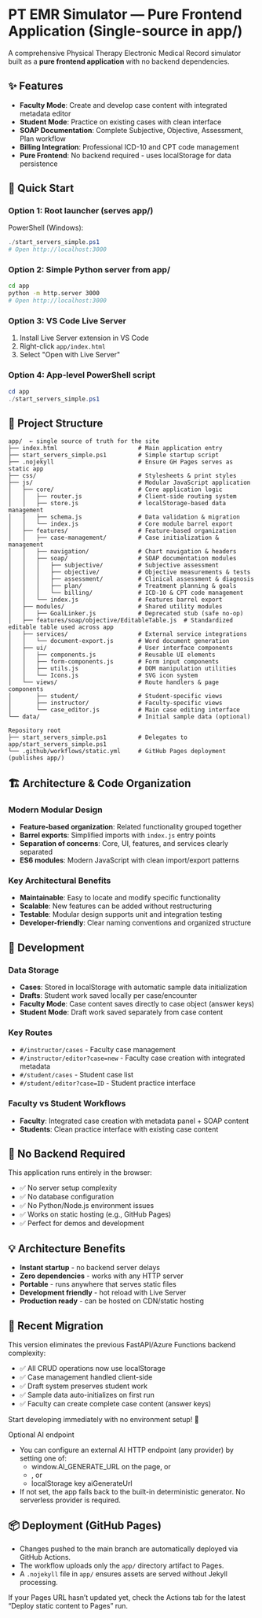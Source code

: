 # PT EMR Simulator — Pure Frontend Application (Single-source in app/)

A comprehensive Physical Therapy Electronic Medical Record simulator built as a **pure frontend application** with no backend dependencies.

## ✨ Features

- **Faculty Mode**: Create and develop case content with integrated metadata editor
- **Student Mode**: Practice on existing cases with clean interface
- **SOAP Documentation**: Complete Subjective, Objective, Assessment, Plan workflow
- **Billing Integration**: Professional ICD-10 and CPT code management
- **Pure Frontend**: No backend required - uses localStorage for data persistence

## 🚀 Quick Start

### Option 1: Root launcher (serves app/)

PowerShell (Windows):

```powershell
./start_servers_simple.ps1
# Open http://localhost:3000
```

### Option 2: Simple Python server from app/

```bash
cd app
python -m http.server 3000
# Open http://localhost:3000
```

### Option 3: VS Code Live Server

1. Install Live Server extension in VS Code
2. Right-click `app/index.html`
3. Select "Open with Live Server"

### Option 4: App-level PowerShell script

```powershell
cd app
./start_servers_simple.ps1
```

## 📁 Project Structure

```text
app/  ← single source of truth for the site
├── index.html                       # Main application entry
├── start_servers_simple.ps1         # Simple startup script
├── .nojekyll                        # Ensure GH Pages serves as static app
├── css/                             # Stylesheets & print styles
├── js/                              # Modular JavaScript application
│   ├── core/                        # Core application logic
│   │   ├── router.js                # Client-side routing system
│   │   ├── store.js                 # localStorage-based data management
│   │   ├── schema.js                # Data validation & migration
│   │   └── index.js                 # Core module barrel export
│   ├── features/                    # Feature-based organization
│   │   ├── case-management/         # Case initialization & management
│   │   ├── navigation/              # Chart navigation & headers
│   │   ├── soap/                    # SOAP documentation modules
│   │   │   ├── subjective/          # Subjective assessment
│   │   │   ├── objective/           # Objective measurements & tests
│   │   │   ├── assessment/          # Clinical assessment & diagnosis
│   │   │   ├── plan/                # Treatment planning & goals
│   │   │   └── billing/             # ICD-10 & CPT code management
│   │   └── index.js                 # Features barrel export
│   ├── modules/                     # Shared utility modules
│   │   ├── GoalLinker.js            # Deprecated stub (safe no-op)
│   ├── features/soap/objective/EditableTable.js  # Standardized editable table used across app
│   ├── services/                    # External service integrations
│   │   └── document-export.js       # Word document generation
│   ├── ui/                          # User interface components
│   │   ├── components.js            # Reusable UI elements
│   │   ├── form-components.js       # Form input components
│   │   ├── utils.js                 # DOM manipulation utilities
│   │   └── Icons.js                 # SVG icon system
│   └── views/                       # Route handlers & page components
│       ├── student/                 # Student-specific views
│       ├── instructor/              # Faculty-specific views
│       └── case_editor.js           # Main case editing interface
└── data/                            # Initial sample data (optional)

Repository root
├── start_servers_simple.ps1         # Delegates to app/start_servers_simple.ps1
└── .github/workflows/static.yml     # GitHub Pages deployment (publishes app/)
```

## 🏗️ Architecture & Code Organization

### Modern Modular Design

- **Feature-based organization**: Related functionality grouped together
- **Barrel exports**: Simplified imports with `index.js` entry points
- **Separation of concerns**: Core, UI, features, and services clearly separated
- **ES6 modules**: Modern JavaScript with clean import/export patterns

### Key Architectural Benefits

- **Maintainable**: Easy to locate and modify specific functionality
- **Scalable**: New features can be added without restructuring
- **Testable**: Modular design supports unit and integration testing
- **Developer-friendly**: Clear naming conventions and organized structure

## 🔧 Development

### Data Storage

- **Cases**: Stored in localStorage with automatic sample data initialization
- **Drafts**: Student work saved locally per case/encounter
- **Faculty Mode**: Case content saves directly to case object (answer keys)
- **Student Mode**: Draft work saved separately from case content

### Key Routes

- `#/instructor/cases` - Faculty case management
- `#/instructor/editor?case=new` - Faculty case creation with integrated metadata
- `#/student/cases` - Student case list
- `#/student/editor?case=ID` - Student practice interface

### Faculty vs Student Workflows

- **Faculty**: Integrated case creation with metadata panel + SOAP content
- **Students**: Clean practice interface with existing case content

## 🎯 No Backend Required

This application runs entirely in the browser:

- ✅ No server setup complexity
- ✅ No database configuration
- ✅ No Python/Node.js environment issues
- ✅ Works on static hosting (e.g., GitHub Pages)
- ✅ Perfect for demos and development

## 💡 Architecture Benefits

- **Instant startup** - no backend server delays
- **Zero dependencies** - works with any HTTP server
- **Portable** - runs anywhere that serves static files
- **Development friendly** - hot reload with Live Server
- **Production ready** - can be hosted on CDN/static hosting

## 🔄 Recent Migration

This version eliminates the previous FastAPI/Azure Functions backend complexity:

- ✅ All CRUD operations now use localStorage
- ✅ Case management handled client-side
- ✅ Draft system preserves student work
- ✅ Sample data auto-initializes on first run
- ✅ Faculty can create complete case content (answer keys)

Start developing immediately with no environment setup! 🎉

Optional AI endpoint
- You can configure an external AI HTTP endpoint (any provider) by setting one of:
	- window.AI_GENERATE_URL on the page, or
	- <meta name="ai-generate-url" content="https://your-endpoint" />, or
	- localStorage key aiGenerateUrl
- If not set, the app falls back to the built-in deterministic generator. No serverless provider is required.

## 📦 Deployment (GitHub Pages)

- Changes pushed to the main branch are automatically deployed via GitHub Actions.
- The workflow uploads only the `app/` directory artifact to Pages.
- A `.nojekyll` file in `app/` ensures assets are served without Jekyll processing.

If your Pages URL hasn’t updated yet, check the Actions tab for the latest “Deploy static content to Pages” run.
